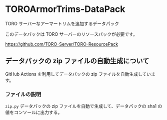 # TOROArmorTrims-DataPack

TORO サーバーなアーマートリムを追加するデータパック

このデータパックは TORO サーバーのリソースパックが必要です。

<https://github.com/TORO-Server/TORO-ResourcePack>

## データパックの zip ファイルの自動生成について

GitHub Actions を利用してデータパックの zip ファイルを自動生成しています。

### ファイルの説明

`zip.py` データパックの zip ファイルを自動で生成して、データパックの sha1 の値をコンソールに出力する。
